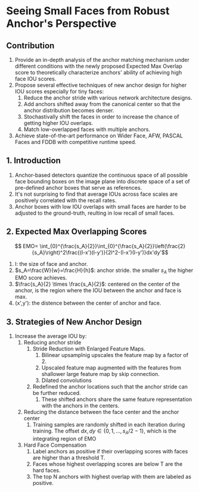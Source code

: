 # Seeing Small Faces from Robust Anchor's Perspective
## Contribution
1. Provide an in-depth analysis of the anchor matching mechanism under different conditions with the newly proposed Expected Max Overlap score to theoretically characterize anchors' ability of achieving high face IOU scores.
2. Propose several effective techniques of new anchor design for higher IOU scores especially for tiny faces:
    1. Reduce the anchor stride with various network architecture designs.
    2. Add anchors shifted away from the canonical center so that the anchor distribution becomes denser.
    3. Stochastivally shift the faces in order to increase the chance of getting higher IOU overlaps.
    4. Match low-overlapped faces with multiple anchors.
3. Achieve state-of-the-art performance on Wider Face, AFW, PASCAL Faces and FDDB with competitive runtime speed.
## 1. Introduction
1. Anchor-based detectors quantize the continuous space of all possible face bounding boxes on the image plane into discrete space of a set of pre-defined anchor boxes that serve as references.
2. It's not surprising to find that average IOUs across face scales are positively correlated with the recall rates.
3. Anchor boxes with low IOU overlaps with small faces are harder to be adjusted to the ground-truth, reulting in low recall of small faces.
## 2. Expected Max Overlapping Scores
$$ EMO= \int_{0}^{\frac{s_A}{2}}\int_{0}^{\frac{s_A}{2}}\left(\frac{2}{s_A}\right)^2\frac{(l-x')(l-y')}{2l^2-(l-x')(l-y')}dx'dy'$$
1. l: the size of face and anchor.
2. $s_A=\frac{W}{w}=\frac{H}{h}$: anchor stride. the smaller $s_A$ the higher EMO score achieves.
3. $\frac{s_A}{2} \times \frac{s_A}{2}$: centered on the center of the anchor, is the region where the IOU between the anchor and face is max.
4. (x',y'): the distence between the center of anchor and face.
## 3. Strategies of New Anchor Design
1. Increase the average IOU by:
    1. Reducing anchor stride
        1. Stride Reduction with Enlarged Feature Maps.
            1. Bilinear upsamplnig upscales the feature map by a factor of 2.
            2. Upscaled feature map augmented with the features from shallower large feature map by skip connection.
            3. Dilated convolutions
        2. Redefined the anchor locations such that the anchor stride can be further reduced.
            1. These shifted anchors share the same feature representation with the anchors in the centers.
    2. Reducing the distance between the face center and the anchor center
        1. Training samples are randomly shifted in each iteration during training. The offset $dx,dy \in \{0, 1, ..., s_A/2-1\}$, which is the integrating region of EMO 
    3. Hard Face Compensation
        1. Label anchors as positive if their overlapping scores with faces are higher than a threshold T.
        2. Faces whose highest overlapping scores are below T are the hard faces.
        3. The top N anchors with highest overlap with them are labeled as positive.